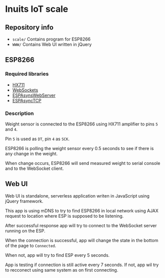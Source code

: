 # Inuits IoT scale

## Repository info

- `scale/` Contains program for ESP8266
- `WWW/` Contains Web UI written in jQuery

## ESP8266

### Required libraries

- [HX711](https://github.com/bogde/HX711)
- [WebSockets](https://github.com/Links2004/arduinoWebSockets)
- [ESPAsynsWebServer](https://github.com/me-no-dev/ESPAsyncWebServer)
- [ESPAsyncTCP](https://github.com/me-no-dev/ESPAsyncTCP)

### Description

Weight sensor is connected to the ESP8266 using HX711 amplifier to pins `5` and `4`.

Pin `5` is used as `DT`, pin `4` as `SCK`.

ESP8266 is polling the weight sensor every 0.5 seconds to see if there is any change in the weight.

When change occurs, ESP8266 will send measured weight to serial console and to the WebSocket client.

## Web UI

Web UI is standalone, serverless application writen in JavaScript using jQuery framework.

This app is using mDNS to try to find ESP8266 in local network using AJAX request to location where ESP is supposed to be listening.

After successful response app will try to connect to the WebSocket server running on the ESP.

When the connection is successful, app will change the state in the bottom of the page to `Connected`.

When not, app will try to find ESP every 5 seconds.

App is testing if connection is still active every 7 seconds. If not, app wil try to recconect using same system as on first connecting.
